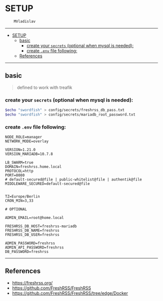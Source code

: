 # SETUP

```sh
    MVladislav
```

---

- [SETUP](#setup)
  - [basic](#basic)
    - [create your `secrets` (optional when mysql is needed):](#create-your-secrets-optional-when-mysql-is-needed)
    - [create `.env` file following:](#create-env-file-following)
  - [References](#references)

---

## basic

> defined to work with treafik

### create your `secrets` (optional when mysql is needed):

```sh
$echo "swordfish" > config/secrets/freshrss_db_pass.txt
$echo "swordfish" > config/secrets/mariadb_root_password.txt
```

### create `.env` file following:

```env
NODE_ROLE=manager
NETWORK_MODE=overlay

VERSION=1.21.0
VERSION_MARIADB=10.7.8

LB_SWARM=true
DOMAIN=freshrss.home.local
PROTOCOL=http
PORT=8080
# default-secured@file | public-whitelist@file | authentik@file
MIDDLEWARE_SECURED=default-secured@file


TZ=Europe/Berlin
CRON_MIN=3,33

# OPTIONAL

ADMIN_EMAIL=root@home.local

FRESHRSS_DB_HOST=freshrss-mariadb
FRESHRSS_DB_NAME=freshrss
FRESHRSS_DB_USER=freshrss

ADMIN_PASSWORD=freshrss
ADMIN_API_PASSWORD=freshrss
DB_PASSWORD=freshrss
```

---

## References

- <https://freshrss.org/>
- <https://github.com/FreshRSS/FreshRSS>
- <https://github.com/FreshRSS/FreshRSS/tree/edge/Docker>
